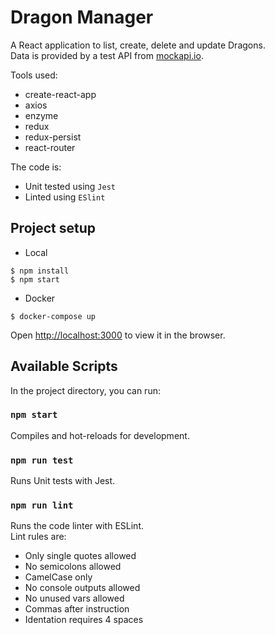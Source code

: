 # Dragon Manager

A React application to list, create, delete and update Dragons.
<br>
Data is provided by a test API from [mockapi.io](http://mockapi.io).

Tools used:
- create-react-app
- axios
- enzyme
- redux
- redux-persist
- react-router

The code is:
- Unit tested using `Jest`
- Linted using `ESlint`

## Project setup
- Local
```
$ npm install
$ npm start
```

- Docker
```
$ docker-compose up
```

Open [http://localhost:3000](http://localhost:3000) to view it in the browser.

## Available Scripts

In the project directory, you can run:

### `npm start`

Compiles and hot-reloads for development.<br>

### `npm run test`

Runs Unit tests with Jest.

### `npm run lint`

Runs the code linter with ESLint.
<br>
Lint rules are:
- Only single quotes allowed
- No semicolons allowed
- CamelCase only
- No console outputs allowed
- No unused vars allowed
- Commas after instruction
- Identation requires 4 spaces